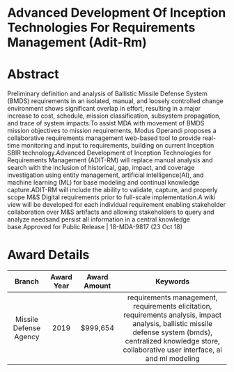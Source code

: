 
Advanced Development Of Inception Technologies For Requirements Management (Adit-Rm)
====================================================================================

# Abstract


Preliminary definition and analysis of Ballistic Missile Defense System (BMDS) requirements in an isolated, manual, and loosely controlled change environment shows significant overlap in effort, resulting in a major increase to cost, schedule, mission classification, subsystem propagation, and trace of system impacts.To assist MDA with movement of BMDS mission objectives to mission requirements, Modus Operandi proposes a collaborative requirements management web-based tool to provide real-time monitoring and input to requirements, building on current Inception SBIR technology.Advanced Development of Inception Technologies for Requirements Management (ADIT-RM) will replace manual analysis and search with the inclusion of historical, gap, impact, and coverage investigation using entity management, artificial intelligence(AI), and machine learning (ML) for base modeling and continual knowledge capture.ADIT-RM will include the ability to validate, capture, and properly scope M&amp;S Digital requirements prior to full-scale implementation.A wiki view will be developed for each individual requirement enabling stakeholder collaboration over M&amp;S artifacts and allowing stakeholders to query and analyze needsand persist all information in a central knowledge base.Approved for Public Release | 18-MDA-9817 (23 Oct 18)  

# Award Details

|Branch|Award Year|Award Amount|Keywords|
| :---: | :---: | :---: | :---: |
|Missile Defense Agency|2019|$999,654|requirements management, requirements elicitation, requirements analysis, impact analysis, ballistic missile defense system (bmds), centralized knowledge store, collaborative user interface, ai and ml modeling|
